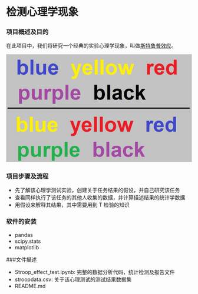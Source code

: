 # 检测心理学现象

### 项目概述及目的

在此项目中，我们将研究一个经典的实验心理学现象，叫做[斯特鲁普效应](https://en.wikipedia.org/wiki/Stroop_effect)。

![](/2.Stroop心理测试实验/stroop_img.jpg)

### 项目步骤及流程

- 先了解该心理学测试实验，创建关于任务结果的假设，并自己研究该任务
- 查看同样执行了该任务的其他人收集的数据，并计算描述结果的统计学数据
- 用假设来解释其结果，其中需要用到 T 检验的知识

### 软件的安装

- pandas
- scipy.stats
- matplotlib

###文件描述

- Stroop_effect_test.ipynb: 完整的数据分析代码，统计检测及报告文件
- stroopdata.csv: 关于该心理测试的测试结果数据集
- README.md

